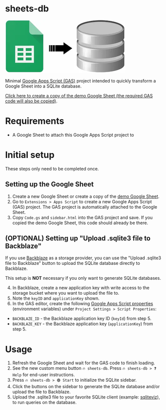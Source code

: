 # sheets-db

![sheets-db logo](/logo.webp)

Minimal [Google Apps Script (GAS)](https://developers.google.com/apps-script) project intended to quickly transform a Google Sheet into a SQLite database.

[Click here to create a copy of the demo Google Sheet (the required GAS code will also be copied)](https://docs.google.com/spreadsheets/d/1pY-0oDh4pI8NffZQwN-AkpfJdot7bmlM9nky7w150UY/copy).

# Requirements
- A Google Sheet to attach this Google Apps Script project to

# Initial setup

These steps only need to be completed once.

## Setting up the Google Sheet

1. Create a new Google Sheet or create a copy of the [demo Google Sheet](https://docs.google.com/spreadsheets/d/1pY-0oDh4pI8NffZQwN-AkpfJdot7bmlM9nky7w150UY/copy).
2. Go to `Extensions > Apps Script` to create a new Google Apps Script (GAS) project. The GAS project is automatically attached to the Google Sheet.
3. Copy `Code.gs` and `sidebar.html` into the GAS project and save. If you copied the demo Google Sheet, this code should already be there.

## (OPTIONAL) Setting up "Upload .sqlite3 file to Backblaze"

If you use [Backblaze](https://www.backblaze.com/) as a storage provider, you can use the "Upload .sqlite3 file to Backblaze" button to upload the SQLite database directly to Backblaze. 

This setup is **NOT** necessary if you only want to generate SQLite databases.

4. In Backblaze, create a new application key with write access to the storage bucket where you want to upload the file to.
5. Note the `keyID` and `applicationKey` shown.
6. In the GAS editor, create the following [Google Apps Script properties](https://developers.google.com/apps-script/guides/properties) (environment variables) under `Project Settings > Script Properties`:
- `BACKBLAZE_ID` - the Backblaze application key ID (`keyId`) from step 5.
- `BACKBLAZE_KEY` - the Backblaze application key (`applicationKey`) from step 5.

# Usage

1. Refresh the Google Sheet and wait for the GAS code to finish loading.
2. See the new custom menu button `🔥 sheets-db`. Press `🔥 sheets-db > ❓ Help` for end-user instructions.
3. Press `🔥 sheets-db > 🟢 Start` to initialize the SQLite sidebar.
4. Click the buttons on the sidebar to generate the SQLite database and/or upload the file to Backblaze.
5. Upload the .sqlite3 file to your favorite SQLite client (example: [sqliteviz](https://lana-k.github.io/sqliteviz/#/workspace)), to run queries on the database.
